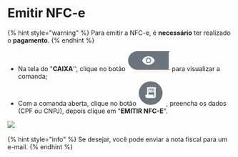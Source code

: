 # Emitir NFC-e

{% hint style="warning" %}
Para emitir a NFC-e, é **necessário** ter realizado o **pagamento**.
{% endhint %}

* Na tela do "**CAIXA**'', clique no botão ![](<../../.gitbook/assets/image (35).png>) para visualizar a comanda;
* Com a comanda aberta, clique no botão ![](<../../.gitbook/assets/image (56).png>) , preencha os dados (CPF ou CNPJ), depois clique em "**EMITIR NFC-E**".

![](<../../.gitbook/assets/emitirNFC (1).gif>)

{% hint style="info" %}
Se desejar, você pode enviar a nota fiscal para um e-mail.
{% endhint %}
